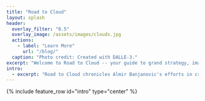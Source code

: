 ```yaml
---
title: "Road to Cloud"
layout: splash
header:
  overlay_filter: "0.5"
  overlay_image: /assets/images/clouds.jpg
  actions:
    - label: "Learn More"
      url: "/blog/"
  caption: "Photo credit: Created with DALLE-3."
excerpt: "Welcome to Road to Cloud -- your guide to grand strategy, imaginative solutions and creative implementations!"
intro:
  - excerpt: "Road to Cloud chronicles Almir Banjanovic's efforts in crafting secure, high-performance, cost-effective, and resilient solutions for your enterprise journey."
---
```


{% include feature_row id="intro" type="center" %}
